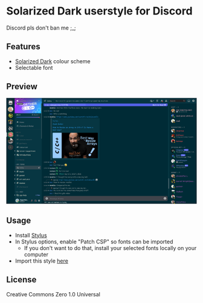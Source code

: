 # Solarized Dark userstyle for Discord

Discord pls don't ban me ;_;

## Features

* [Solarized Dark](https://ethanschoonover.com/solarized/) colour scheme
* Selectable font

## Preview

![Preview Image](https://github.com/superjamie/discord-solarized-dark/blob/main/discord-solarized-dark-comic-sans.png?raw=true)

## Usage

* Install [Stylus](https://add0n.com/stylus.html)
* In Stylus options, enable "Patch CSP" so fonts can be imported
    * If you don't want to do that, install your selected fonts locally on your computer
* Import this style [here](https://raw.githubusercontent.com/superjamie/discord-solarized-dark/master/style.user.css)

## License

Creative Commons Zero 1.0 Universal
